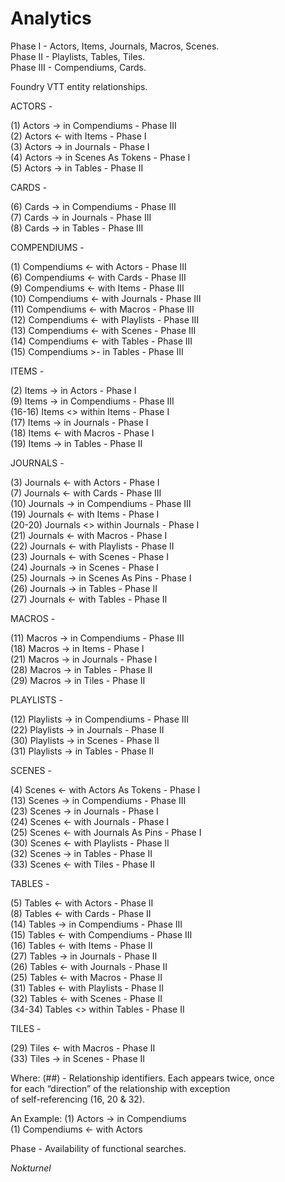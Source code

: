 # Analytics

Phase I - Actors, Items, Journals, Macros, Scenes.<br>
Phase II - Playlists, Tables, Tiles.<br>
Phase III - Compendiums, Cards.<br>

Foundry VTT entity relationships.

ACTORS -

(1) Actors -> in Compendiums - Phase III<br>
(2) Actors <- with Items - Phase I<br>
(3) Actors -> in Journals - Phase I<br>
(4) Actors -> in Scenes As Tokens - Phase I<br>
(5) Actors -> in Tables - Phase II<br>

CARDS -

(6) Cards -> in Compendiums - Phase III<br>
(7) Cards -> in Journals - Phase III<br>
(8) Cards -> in Tables - Phase III<br>

COMPENDIUMS -

(1) Compendiums <- with Actors - Phase III<br>
(6) Compendiums <- with Cards - Phase III<br>
(9) Compendiums <- with Items - Phase III<br>
(10) Compendiums <- with Journals - Phase III<br>
(11) Compendiums <- with Macros - Phase III<br>
(12) Compendiums <- with Playlists - Phase III<br>
(13) Compendiums <- with Scenes - Phase III<br>
(14) Compendiums <- with Tables - Phase III<br>
(15) Compendiums >- in Tables - Phase III<br>

ITEMS -

(2) Items -> in Actors - Phase I<br>
(9) Items -> in Compendiums - Phase III<br>
(16-16) Items <> within Items - Phase I<br>
(17) Items -> in Journals - Phase I<br>
(18) Items <- with Macros - Phase I<br>
(19) Items -> in Tables - Phase II<br>

JOURNALS -

(3) Journals <- with Actors - Phase I<br>
(7) Journals <- with Cards - Phase III<br>
(10) Journals -> in Compendiums - Phase III<br>
(19) Journals <- with Items - Phase I<br>
(20-20) Journals <> within Journals - Phase I<br>
(21) Journals <- with Macros - Phase I<br>
(22) Journals <- with Playlists - Phase II<br>
(23) Journals <- with Scenes - Phase I<br>
(24) Journals -> in Scenes - Phase I<br>
(25) Journals -> in Scenes As Pins - Phase I<br>
(26) Journals -> in Tables - Phase II<br>
(27) Journals <- with Tables - Phase II<br>

MACROS -

(11) Macros -> in Compendiums - Phase III<br>
(18) Macros -> in Items - Phase I<br>
(21) Macros -> in Journals - Phase I<br>
(28) Macros -> in Tables - Phase II<br>
(29) Macros -> in Tiles - Phase II<br>

PLAYLISTS -

(12) Playlists -> in Compendiums - Phase III<br>
(22) Playlists -> in Journals - Phase II<br>
(30) Playlists -> in Scenes - Phase II<br>
(31) Playlists -> in Tables - Phase II<br>

SCENES -

(4) Scenes <- with Actors As Tokens - Phase I<br>
(13) Scenes -> in Compendiums - Phase III<br>
(23) Scenes -> in Journals - Phase I<br>
(24) Scenes <- with Journals - Phase I<br>
(25) Scenes <- with Journals As Pins - Phase I<br>
(30) Scenes <- with Playlists - Phase II<br>
(32) Scenes -> in Tables - Phase II<br>
(33) Scenes <- with Tiles - Phase II<br>

TABLES -

(5) Tables <- with Actors - Phase II<br>
(8) Tables <- with Cards - Phase II<br>
(14) Tables -> in Compendiums - Phase III<br>
(15) Tables <- with Compendiums - Phase III<br>
(16) Tables <- with Items - Phase II<br>
(27) Tables -> in Journals - Phase II<br>
(26) Tables <- with Journals - Phase II<br>
(25) Tables <- with Macros - Phase II<br>
(31) Tables <- with Playlists - Phase II<br>
(32) Tables <- with Scenes - Phase II<br>
(34-34) Tables <> within Tables - Phase II<br>

TILES -

(29) Tiles <- with Macros - Phase II<br>
(33) Tiles -> in Scenes - Phase II<br>

Where:
(##) - Relationship identifiers. Each appears twice, once<br>
for each “direction” of the relationship with exception<br>
of self-referencing (16, 20 & 32).<br>

An Example:
(1) Actors -> in Compendiums<br>
(1) Compendiums <- with Actors<br>

Phase - Availability of functional searches.

<i>Nokturnel</i>